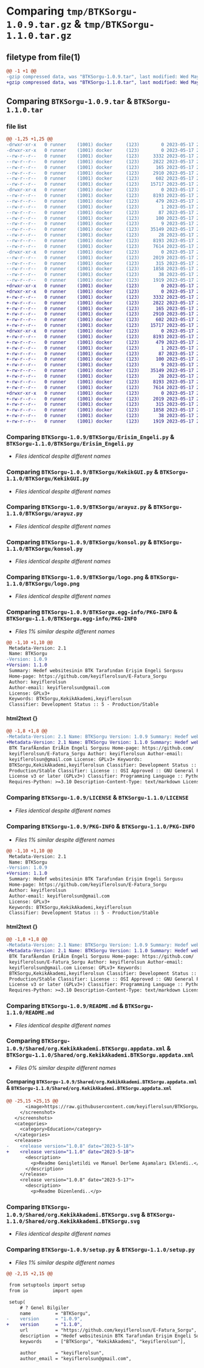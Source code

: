 # Comparing `tmp/BTKSorgu-1.0.9.tar.gz` & `tmp/BTKSorgu-1.1.0.tar.gz`

## filetype from file(1)

```diff
@@ -1 +1 @@
-gzip compressed data, was "BTKSorgu-1.0.9.tar", last modified: Wed May 17 22:53:15 2023, max compression
+gzip compressed data, was "BTKSorgu-1.1.0.tar", last modified: Wed May 17 23:29:42 2023, max compression
```

## Comparing `BTKSorgu-1.0.9.tar` & `BTKSorgu-1.1.0.tar`

### file list

```diff
@@ -1,25 +1,25 @@
-drwxr-xr-x   0 runner    (1001) docker     (123)        0 2023-05-17 22:53:15.168375 BTKSorgu-1.0.9/
-drwxr-xr-x   0 runner    (1001) docker     (123)        0 2023-05-17 22:53:15.168375 BTKSorgu-1.0.9/BTKSorgu/
--rw-r--r--   0 runner    (1001) docker     (123)     3332 2023-05-17 22:52:55.000000 BTKSorgu-1.0.9/BTKSorgu/Erisim_Engeli.py
--rw-r--r--   0 runner    (1001) docker     (123)     2822 2023-05-17 22:52:55.000000 BTKSorgu-1.0.9/BTKSorgu/KekikGUI.py
--rw-r--r--   0 runner    (1001) docker     (123)      165 2023-05-17 22:52:55.000000 BTKSorgu-1.0.9/BTKSorgu/__init__.py
--rw-r--r--   0 runner    (1001) docker     (123)     2910 2023-05-17 22:52:55.000000 BTKSorgu-1.0.9/BTKSorgu/arayuz.py
--rw-r--r--   0 runner    (1001) docker     (123)      602 2023-05-17 22:52:55.000000 BTKSorgu-1.0.9/BTKSorgu/konsol.py
--rw-r--r--   0 runner    (1001) docker     (123)    15717 2023-05-17 22:52:55.000000 BTKSorgu-1.0.9/BTKSorgu/logo.png
-drwxr-xr-x   0 runner    (1001) docker     (123)        0 2023-05-17 22:53:15.168375 BTKSorgu-1.0.9/BTKSorgu.egg-info/
--rw-r--r--   0 runner    (1001) docker     (123)     8193 2023-05-17 22:53:15.000000 BTKSorgu-1.0.9/BTKSorgu.egg-info/PKG-INFO
--rw-r--r--   0 runner    (1001) docker     (123)      479 2023-05-17 22:53:15.000000 BTKSorgu-1.0.9/BTKSorgu.egg-info/SOURCES.txt
--rw-r--r--   0 runner    (1001) docker     (123)        1 2023-05-17 22:53:15.000000 BTKSorgu-1.0.9/BTKSorgu.egg-info/dependency_links.txt
--rw-r--r--   0 runner    (1001) docker     (123)       87 2023-05-17 22:53:15.000000 BTKSorgu-1.0.9/BTKSorgu.egg-info/entry_points.txt
--rw-r--r--   0 runner    (1001) docker     (123)      100 2023-05-17 22:53:15.000000 BTKSorgu-1.0.9/BTKSorgu.egg-info/requires.txt
--rw-r--r--   0 runner    (1001) docker     (123)        9 2023-05-17 22:53:15.000000 BTKSorgu-1.0.9/BTKSorgu.egg-info/top_level.txt
--rw-r--r--   0 runner    (1001) docker     (123)    35149 2023-05-17 22:52:55.000000 BTKSorgu-1.0.9/LICENSE
--rw-r--r--   0 runner    (1001) docker     (123)       28 2023-05-17 22:52:55.000000 BTKSorgu-1.0.9/MANIFEST.in
--rw-r--r--   0 runner    (1001) docker     (123)     8193 2023-05-17 22:53:15.168375 BTKSorgu-1.0.9/PKG-INFO
--rw-r--r--   0 runner    (1001) docker     (123)     7614 2023-05-17 22:52:55.000000 BTKSorgu-1.0.9/README.md
-drwxr-xr-x   0 runner    (1001) docker     (123)        0 2023-05-17 22:53:15.168375 BTKSorgu-1.0.9/Shared/
--rw-r--r--   0 runner    (1001) docker     (123)     2019 2023-05-17 22:52:55.000000 BTKSorgu-1.0.9/Shared/org.KekikAkademi.BTKSorgu.appdata.xml
--rw-r--r--   0 runner    (1001) docker     (123)      315 2023-05-17 22:52:55.000000 BTKSorgu-1.0.9/Shared/org.KekikAkademi.BTKSorgu.desktop
--rw-r--r--   0 runner    (1001) docker     (123)     1858 2023-05-17 22:52:55.000000 BTKSorgu-1.0.9/Shared/org.KekikAkademi.BTKSorgu.svg
--rw-r--r--   0 runner    (1001) docker     (123)       38 2023-05-17 22:53:15.168375 BTKSorgu-1.0.9/setup.cfg
--rw-r--r--   0 runner    (1001) docker     (123)     1919 2023-05-17 22:52:55.000000 BTKSorgu-1.0.9/setup.py
+drwxr-xr-x   0 runner    (1001) docker     (123)        0 2023-05-17 23:29:42.706414 BTKSorgu-1.1.0/
+drwxr-xr-x   0 runner    (1001) docker     (123)        0 2023-05-17 23:29:42.706414 BTKSorgu-1.1.0/BTKSorgu/
+-rw-r--r--   0 runner    (1001) docker     (123)     3332 2023-05-17 23:29:22.000000 BTKSorgu-1.1.0/BTKSorgu/Erisim_Engeli.py
+-rw-r--r--   0 runner    (1001) docker     (123)     2822 2023-05-17 23:29:22.000000 BTKSorgu-1.1.0/BTKSorgu/KekikGUI.py
+-rw-r--r--   0 runner    (1001) docker     (123)      165 2023-05-17 23:29:22.000000 BTKSorgu-1.1.0/BTKSorgu/__init__.py
+-rw-r--r--   0 runner    (1001) docker     (123)     2910 2023-05-17 23:29:22.000000 BTKSorgu-1.1.0/BTKSorgu/arayuz.py
+-rw-r--r--   0 runner    (1001) docker     (123)      602 2023-05-17 23:29:22.000000 BTKSorgu-1.1.0/BTKSorgu/konsol.py
+-rw-r--r--   0 runner    (1001) docker     (123)    15717 2023-05-17 23:29:22.000000 BTKSorgu-1.1.0/BTKSorgu/logo.png
+drwxr-xr-x   0 runner    (1001) docker     (123)        0 2023-05-17 23:29:42.706414 BTKSorgu-1.1.0/BTKSorgu.egg-info/
+-rw-r--r--   0 runner    (1001) docker     (123)     8193 2023-05-17 23:29:42.000000 BTKSorgu-1.1.0/BTKSorgu.egg-info/PKG-INFO
+-rw-r--r--   0 runner    (1001) docker     (123)      479 2023-05-17 23:29:42.000000 BTKSorgu-1.1.0/BTKSorgu.egg-info/SOURCES.txt
+-rw-r--r--   0 runner    (1001) docker     (123)        1 2023-05-17 23:29:42.000000 BTKSorgu-1.1.0/BTKSorgu.egg-info/dependency_links.txt
+-rw-r--r--   0 runner    (1001) docker     (123)       87 2023-05-17 23:29:42.000000 BTKSorgu-1.1.0/BTKSorgu.egg-info/entry_points.txt
+-rw-r--r--   0 runner    (1001) docker     (123)      100 2023-05-17 23:29:42.000000 BTKSorgu-1.1.0/BTKSorgu.egg-info/requires.txt
+-rw-r--r--   0 runner    (1001) docker     (123)        9 2023-05-17 23:29:42.000000 BTKSorgu-1.1.0/BTKSorgu.egg-info/top_level.txt
+-rw-r--r--   0 runner    (1001) docker     (123)    35149 2023-05-17 23:29:22.000000 BTKSorgu-1.1.0/LICENSE
+-rw-r--r--   0 runner    (1001) docker     (123)       28 2023-05-17 23:29:22.000000 BTKSorgu-1.1.0/MANIFEST.in
+-rw-r--r--   0 runner    (1001) docker     (123)     8193 2023-05-17 23:29:42.706414 BTKSorgu-1.1.0/PKG-INFO
+-rw-r--r--   0 runner    (1001) docker     (123)     7614 2023-05-17 23:29:22.000000 BTKSorgu-1.1.0/README.md
+drwxr-xr-x   0 runner    (1001) docker     (123)        0 2023-05-17 23:29:42.706414 BTKSorgu-1.1.0/Shared/
+-rw-r--r--   0 runner    (1001) docker     (123)     2019 2023-05-17 23:29:22.000000 BTKSorgu-1.1.0/Shared/org.KekikAkademi.BTKSorgu.appdata.xml
+-rw-r--r--   0 runner    (1001) docker     (123)      315 2023-05-17 23:29:22.000000 BTKSorgu-1.1.0/Shared/org.KekikAkademi.BTKSorgu.desktop
+-rw-r--r--   0 runner    (1001) docker     (123)     1858 2023-05-17 23:29:22.000000 BTKSorgu-1.1.0/Shared/org.KekikAkademi.BTKSorgu.svg
+-rw-r--r--   0 runner    (1001) docker     (123)       38 2023-05-17 23:29:42.706414 BTKSorgu-1.1.0/setup.cfg
+-rw-r--r--   0 runner    (1001) docker     (123)     1919 2023-05-17 23:29:22.000000 BTKSorgu-1.1.0/setup.py
```

### Comparing `BTKSorgu-1.0.9/BTKSorgu/Erisim_Engeli.py` & `BTKSorgu-1.1.0/BTKSorgu/Erisim_Engeli.py`

 * *Files identical despite different names*

### Comparing `BTKSorgu-1.0.9/BTKSorgu/KekikGUI.py` & `BTKSorgu-1.1.0/BTKSorgu/KekikGUI.py`

 * *Files identical despite different names*

### Comparing `BTKSorgu-1.0.9/BTKSorgu/arayuz.py` & `BTKSorgu-1.1.0/BTKSorgu/arayuz.py`

 * *Files identical despite different names*

### Comparing `BTKSorgu-1.0.9/BTKSorgu/konsol.py` & `BTKSorgu-1.1.0/BTKSorgu/konsol.py`

 * *Files identical despite different names*

### Comparing `BTKSorgu-1.0.9/BTKSorgu/logo.png` & `BTKSorgu-1.1.0/BTKSorgu/logo.png`

 * *Files identical despite different names*

### Comparing `BTKSorgu-1.0.9/BTKSorgu.egg-info/PKG-INFO` & `BTKSorgu-1.1.0/BTKSorgu.egg-info/PKG-INFO`

 * *Files 1% similar despite different names*

```diff
@@ -1,10 +1,10 @@
 Metadata-Version: 2.1
 Name: BTKSorgu
-Version: 1.0.9
+Version: 1.1.0
 Summary: Hedef websitesinin BTK Tarafından Erişim Engeli Sorgusu
 Home-page: https://github.com/keyiflerolsun/E-Fatura_Sorgu
 Author: keyiflerolsun
 Author-email: keyiflerolsun@gmail.com
 License: GPLv3+
 Keywords: BTKSorgu,KekikAkademi,keyiflerolsun
 Classifier: Development Status :: 5 - Production/Stable
```

#### html2text {}

```diff
@@ -1,8 +1,8 @@
-Metadata-Version: 2.1 Name: BTKSorgu Version: 1.0.9 Summary: Hedef websitesinin
+Metadata-Version: 2.1 Name: BTKSorgu Version: 1.1.0 Summary: Hedef websitesinin
 BTK TarafÄ±ndan EriÅim Engeli Sorgusu Home-page: https://github.com/
 keyiflerolsun/E-Fatura_Sorgu Author: keyiflerolsun Author-email:
 keyiflerolsun@gmail.com License: GPLv3+ Keywords:
 BTKSorgu,KekikAkademi,keyiflerolsun Classifier: Development Status :: 5 -
 Production/Stable Classifier: License :: OSI Approved :: GNU General Public
 License v3 or later (GPLv3+) Classifier: Programming Language :: Python :: 3
 Requires-Python: >=3.10 Description-Content-Type: text/markdown License-File:
```

### Comparing `BTKSorgu-1.0.9/LICENSE` & `BTKSorgu-1.1.0/LICENSE`

 * *Files identical despite different names*

### Comparing `BTKSorgu-1.0.9/PKG-INFO` & `BTKSorgu-1.1.0/PKG-INFO`

 * *Files 1% similar despite different names*

```diff
@@ -1,10 +1,10 @@
 Metadata-Version: 2.1
 Name: BTKSorgu
-Version: 1.0.9
+Version: 1.1.0
 Summary: Hedef websitesinin BTK Tarafından Erişim Engeli Sorgusu
 Home-page: https://github.com/keyiflerolsun/E-Fatura_Sorgu
 Author: keyiflerolsun
 Author-email: keyiflerolsun@gmail.com
 License: GPLv3+
 Keywords: BTKSorgu,KekikAkademi,keyiflerolsun
 Classifier: Development Status :: 5 - Production/Stable
```

#### html2text {}

```diff
@@ -1,8 +1,8 @@
-Metadata-Version: 2.1 Name: BTKSorgu Version: 1.0.9 Summary: Hedef websitesinin
+Metadata-Version: 2.1 Name: BTKSorgu Version: 1.1.0 Summary: Hedef websitesinin
 BTK TarafÄ±ndan EriÅim Engeli Sorgusu Home-page: https://github.com/
 keyiflerolsun/E-Fatura_Sorgu Author: keyiflerolsun Author-email:
 keyiflerolsun@gmail.com License: GPLv3+ Keywords:
 BTKSorgu,KekikAkademi,keyiflerolsun Classifier: Development Status :: 5 -
 Production/Stable Classifier: License :: OSI Approved :: GNU General Public
 License v3 or later (GPLv3+) Classifier: Programming Language :: Python :: 3
 Requires-Python: >=3.10 Description-Content-Type: text/markdown License-File:
```

### Comparing `BTKSorgu-1.0.9/README.md` & `BTKSorgu-1.1.0/README.md`

 * *Files identical despite different names*

### Comparing `BTKSorgu-1.0.9/Shared/org.KekikAkademi.BTKSorgu.appdata.xml` & `BTKSorgu-1.1.0/Shared/org.KekikAkademi.BTKSorgu.appdata.xml`

 * *Files 0% similar despite different names*

#### Comparing `BTKSorgu-1.0.9/Shared/org.KekikAkademi.BTKSorgu.appdata.xml` & `BTKSorgu-1.1.0/Shared/org.KekikAkademi.BTKSorgu.appdata.xml`

```diff
@@ -25,15 +25,15 @@
       <image>https://raw.githubusercontent.com/keyiflerolsun/BTKSorgu/main/.github/icons/SS.png</image>
     </screenshot>
   </screenshots>
   <categories>
     <category>Education</category>
   </categories>
   <releases>
-    <release version="1.0.8" date="2023-5-18">
+    <release version="1.1.0" date="2023-5-18">
       <description>
         <p>Readme Genişletildi ve Manuel Derleme Aşamaları Eklendi..</p>
       </description>
     </release>
     <release version="1.0.8" date="2023-5-17">
       <description>
         <p>Readme Düzenlendi..</p>
```

### Comparing `BTKSorgu-1.0.9/Shared/org.KekikAkademi.BTKSorgu.svg` & `BTKSorgu-1.1.0/Shared/org.KekikAkademi.BTKSorgu.svg`

 * *Files identical despite different names*

### Comparing `BTKSorgu-1.0.9/setup.py` & `BTKSorgu-1.1.0/setup.py`

 * *Files 1% similar despite different names*

```diff
@@ -2,15 +2,15 @@
 
 from setuptools import setup
 from io         import open
 
 setup(
     # ? Genel Bilgiler
     name         = "BTKSorgu",
-    version      = "1.0.9",
+    version      = "1.1.0",
     url          = "https://github.com/keyiflerolsun/E-Fatura_Sorgu",
     description  = "Hedef websitesinin BTK Tarafından Erişim Engeli Sorgusu",
     keywords     = ["BTKSorgu", "KekikAkademi", "keyiflerolsun"],
 
     author       = "keyiflerolsun",
     author_email = "keyiflerolsun@gmail.com",
```

